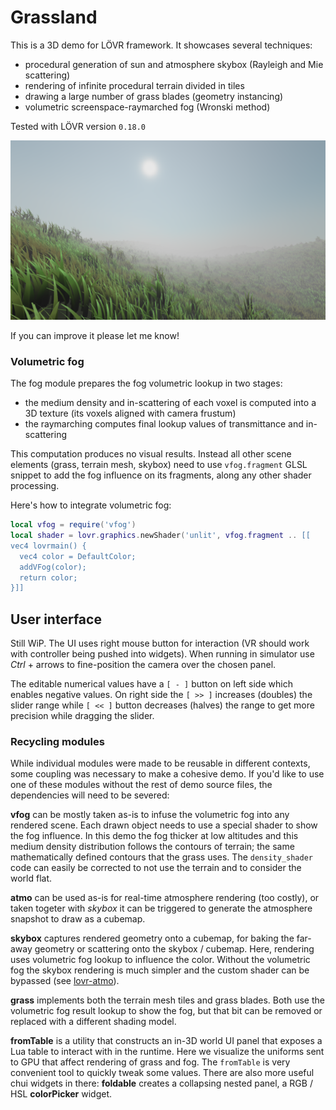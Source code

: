 # Grassland

This is a 3D demo for LÖVR framework. It showcases several techniques:
* procedural generation of sun and atmosphere skybox (Rayleigh and Mie scattering)
* rendering of infinite procedural terrain divided in tiles
* drawing a large number of grass blades (geometry instancing)
* volumetric screenspace-raymarched fog (Wronski method)

Tested with LÖVR version `0.18.0`

![screenshot](grassland.png)

If you can improve it please let me know!

### Volumetric fog

The fog module prepares the fog volumetric lookup in two stages:

* the medium density and in-scattering of each voxel is computed into a 3D texture (its voxels aligned with camera frustum)
* the raymarching computes final lookup values of transmittance and in-scattering

This computation produces no visual results. Instead all other scene elements (grass, terrain mesh,
skybox) need to use `vfog.fragment` GLSL snippet to add the fog influence on its fragments, along
any other shader processing.

Here's how to integrate volumetric fog:

```Lua
local vfog = require('vfog')
local shader = lovr.graphics.newShader('unlit', vfog.fragment .. [[
vec4 lovrmain() {
  vec4 color = DefaultColor;
  addVFog(color);
  return color;
}]]
```

## User interface

Still WiP. The UI uses right mouse button for interaction (VR should work with controller being
pushed into widgets). When running in simulator use *Ctrl* + arrows to fine-position the camera over
the chosen panel.

The editable numerical values have a `[ - ]` button on left side which enables negative values. On
right side the `[ >> ]` increases (doubles) the slider range while `[ << ]` button decreases
(halves) the range to get more precision while dragging the slider.

### Recycling modules

While individual modules were made to be reusable in different contexts, some coupling was necessary
to make a cohesive demo. If you'd like to use one of these modules without the rest of demo source
files, the dependencies will need to be severed:

**vfog** can be mostly taken as-is to infuse the volumetric fog into any rendered scene. Each drawn
object needs to use a special shader to show the fog influence. In this demo the fog thicker at low
altitudes and this medium density distribution follows the contours of terrain; the same
mathematically defined contours that the grass uses. The `density_shader` code can easily be
corrected to not use the terrain and to consider the world flat.

**atmo** can be used as-is for real-time atmosphere rendering (too costly), or taken togeter with
*skybox* it can be triggered to generate the atmosphere snapshot to draw as a cubemap.

**skybox** captures rendered geometry onto a cubemap, for baking the far-away geometry or scattering
onto the skybox / cubemap. Here, rendering uses volumetric fog lookup to influence the color.
Without the volumetric fog the skybox rendering is much simpler and the custom shader can be bypassed
(see [lovr-atmo](https://github.com/jmiskovic/lovr-atmo/)).

**grass** implements both the terrain mesh tiles and grass blades. Both use the volumetric fog
result lookup to show the fog, but that bit can be removed or replaced with a different shading model.

**fromTable** is a utility that constructs an in-3D world UI panel that exposes a Lua table to
interact with in the runtime. Here we visualize the uniforms sent to GPU that affect rendering of
grass and fog. The `fromTable` is very convenient tool to quickly tweak some values. There are also
more useful chui widgets in there: **foldable** creates a collapsing nested panel, a RGB
/ HSL **colorPicker** widget.
